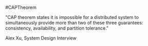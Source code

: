 #CAPTheorem 

"CAP theorem states it is impossible for a distributed system to simultaneously provide more than two of these three guarantees: consistency, availability, and partition tolerance."

Alex Xu, System Design Interview